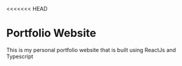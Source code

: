<<<<<<< HEAD
# Portfolio Website

This is my personal portfolio website that is built using ReactJs and Typescript

